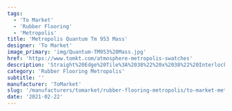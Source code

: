 ```yaml
---
tags:
  - 'To Market'
  - 'Rubber Flooring'
  - 'Metropolis'
title: 'Metropolis Quantum Tm 953 Mass'
designer: 'To Market'
image_primary: 'img/Quantum-TM953%20Mass.jpg'
href: 'https://www.tomkt.com/atmosphere-metropolis-swatches'
description: 'Straight%20Edge%20Tile%3A%2038%22%20x%2038%22%20Interlocking%20Tile%3A%2037%22%20x%2037%22'
category: 'Rubber Flooring Metropolis'
subtitle: ''
manufacturer: 'ToMarket'
slug: '/manufacturers/tomarket/rubber-flooring-metropolis/to-market-metropolis-quantum-tm-953-mass'
date: '2021-02-22'
---
```


